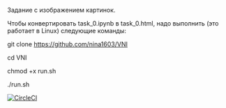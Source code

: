 Задание с изображением картинок.

Чтобы конвертировать task_0.ipynb в task_0.html, надо выполнить (это работает в Linux) следующие команды:

git clone https://github.com/nina1603/VNI

cd VNI

chmod +x run.sh

./run.sh

[![CircleCI](https://circleci.com/gh/nina1603/VNI.svg?style=svg)](https://circleci.com/gh/nina1603/VNI)
